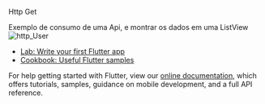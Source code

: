 Http Get

Exemplo de consumo de uma Api, e montrar os dados em uma ListView
![http_User](https://user-images.githubusercontent.com/98062365/155887717-a35d26d0-1a3f-4087-9ff4-c3b3e784e049.gif)



- [Lab: Write your first Flutter app](https://flutter.dev/docs/get-started/codelab)
- [Cookbook: Useful Flutter samples](https://flutter.dev/docs/cookbook)

For help getting started with Flutter, view our
[online documentation](https://flutter.dev/docs), which offers tutorials,
samples, guidance on mobile development, and a full API reference.

